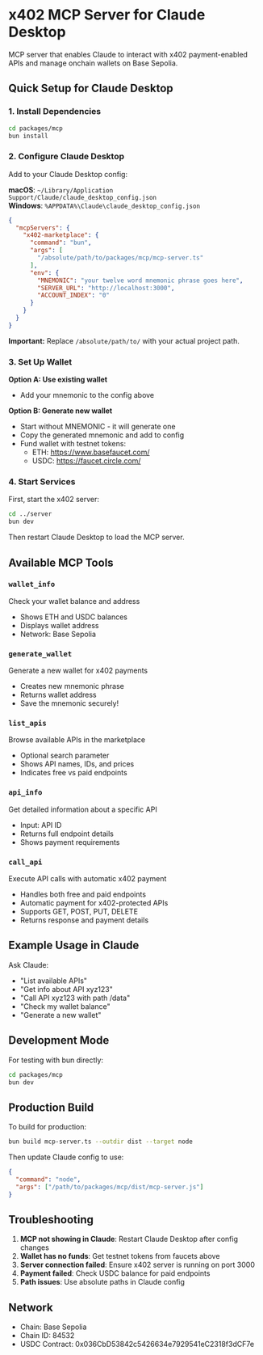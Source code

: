 # x402 MCP Server for Claude Desktop

MCP server that enables Claude to interact with x402 payment-enabled APIs and manage onchain wallets on Base Sepolia.

## Quick Setup for Claude Desktop

### 1. Install Dependencies

```bash
cd packages/mcp
bun install
```

### 2. Configure Claude Desktop

Add to your Claude Desktop config:

**macOS**: `~/Library/Application Support/Claude/claude_desktop_config.json`  
**Windows**: `%APPDATA%\Claude\claude_desktop_config.json`

```json
{
  "mcpServers": {
    "x402-marketplace": {
      "command": "bun",
      "args": [
        "/absolute/path/to/packages/mcp/mcp-server.ts"
      ],
      "env": {
        "MNEMONIC": "your twelve word mnemonic phrase goes here",
        "SERVER_URL": "http://localhost:3000",
        "ACCOUNT_INDEX": "0"
      }
    }
  }
}
```

**Important:** Replace `/absolute/path/to/` with your actual project path.

### 3. Set Up Wallet

**Option A: Use existing wallet**
- Add your mnemonic to the config above

**Option B: Generate new wallet**
- Start without MNEMONIC - it will generate one
- Copy the generated mnemonic and add to config
- Fund wallet with testnet tokens:
  - ETH: https://www.basefaucet.com/
  - USDC: https://faucet.circle.com/

### 4. Start Services

First, start the x402 server:
```bash
cd ../server
bun dev
```

Then restart Claude Desktop to load the MCP server.

## Available MCP Tools

### `wallet_info`
Check your wallet balance and address
- Shows ETH and USDC balances
- Displays wallet address
- Network: Base Sepolia

### `generate_wallet`
Generate a new wallet for x402 payments
- Creates new mnemonic phrase
- Returns wallet address
- Save the mnemonic securely!

### `list_apis`
Browse available APIs in the marketplace
- Optional search parameter
- Shows API names, IDs, and prices
- Indicates free vs paid endpoints

### `api_info`
Get detailed information about a specific API
- Input: API ID
- Returns full endpoint details
- Shows payment requirements

### `call_api`
Execute API calls with automatic x402 payment
- Handles both free and paid endpoints
- Automatic payment for x402-protected APIs
- Supports GET, POST, PUT, DELETE
- Returns response and payment details

## Example Usage in Claude

Ask Claude:
- "List available APIs"
- "Get info about API xyz123"
- "Call API xyz123 with path /data"
- "Check my wallet balance"
- "Generate a new wallet"

## Development Mode

For testing with bun directly:
```bash
cd packages/mcp
bun dev
```

## Production Build

To build for production:
```bash
bun build mcp-server.ts --outdir dist --target node
```

Then update Claude config to use:
```json
{
  "command": "node",
  "args": ["/path/to/packages/mcp/dist/mcp-server.js"]
}
```

## Troubleshooting

1. **MCP not showing in Claude**: Restart Claude Desktop after config changes
2. **Wallet has no funds**: Get testnet tokens from faucets above
3. **Server connection failed**: Ensure x402 server is running on port 3000
4. **Payment failed**: Check USDC balance for paid endpoints
5. **Path issues**: Use absolute paths in Claude config

## Network

- Chain: Base Sepolia
- Chain ID: 84532
- USDC Contract: 0x036CbD53842c5426634e7929541eC2318f3dCF7e